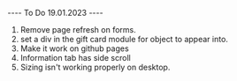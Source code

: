 ---- To Do 19.01.2023 ----
1. Remove page refresh on forms.
2. set a div in the gift card module for object to appear into.
3. Make it work on github pages
4. Information tab has side scroll
5. Sizing isn't working properly on desktop.